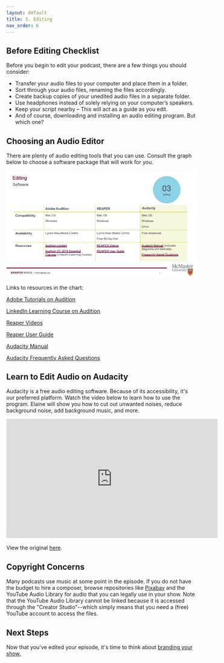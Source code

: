 ```yaml
---
layout: default
title: 3. Editing
nav_order: 6
---
```


## Before Editing Checklist

Before you begin to edit your podcast, there are a few things you should consider:
- Transfer your audio files to your computer and place them in a folder.
- Sort through your audio files, renaming the files accordingly.
- Create backup copies of your unedited audio files in a separate folder.
- Use headphones instead of solely relying on your computer’s speakers.
- Keep your script nearby – This will act as a guide as you edit.
- And of course, downloading and installing an audio editing program. But which one?

## Choosing an Audio Editor

There are plenty of audio editing tools that you can use. Consult the graph below to choose a software package that will work for you. 

<img src="assets/img/SoftwareChart.jpg" alt="Chart with three columns and four rows. The three softwares discussed are Reaper, Audacity, and Adobe Audition. All work on Mac and Windows, Audacity also works on Linux. Audacity is available for free and at Lyons New Media Centre. Audition is only available at Lyons. Reaper can be accessed at Lyons and through a free 60 day trial." width="720">

Links to resources in the chart:

[Adobe Tutorials on Audition](https://www.adobe.com/products/audition.html?gclid=Cj0KCQjwuMuRBhCJARIsAHXdnqPBybDTMGOPecaAC1TXJXdzKcYU4E8ZXMy3YLoB51uhgxJGI9M22kYaAhXIEALw_wcB&sdid=KKQPG&mv=search&ef_id=Cj0KCQjwuMuRBhCJARIsAHXdnqPBybDTMGOPecaAC1TXJXdzKcYU4E8ZXMy3YLoB51uhgxJGI9M22kYaAhXIEALw_wcB:G:s&s_kwcid=AL!3085!3!379170499152!b!!g!!%2Baudition!6463395489!76921253229)

[LinkedIn Learning Course on Audition](https://www.linkedin.com/learning/topics/audition?src=go-pa&veh=sem_src.go-pa_c.LLS-C_NAMER_CA_T1_EN-US_SEM_SEM_GoogleAds_NA_All_NA_NA_Core_NA_Course-DSA_Nonbrand_DSA_pkw._pmt._pcrid.447373008606_pdv.c_plc._trgid.dsa-977546883567_net.g_learning&trk=sem_src.go-pa_c.LLS-C_NAMER_CA_T1_EN-US_SEM_SEM_GoogleAds_NA_All_NA_NA_Core_NA_Course-DSA_Nonbrand_DSA_pkw._pmt._pcrid.447373008606_pdv.c_plc._trgid.dsa-977546883567_net.g_learning&mcid=6841846450872316141&cname=&camid=10509116058&asid=103415742185&targetid=dsa-977546883567&crid=447373008606&placement=&dev=c&ends=1&gclid=Cj0KCQjwuMuRBhCJARIsAHXdnqOukwLcyerTBzAKbFtYd84uqWtXgWkOiyfTAqilScMwLEMGPVQ3vXwaAn82EALw_wcB&gclsrc=aw.ds)

[Reaper Videos](https://www.reaper.fm/videos.php)

[Reaper User Guide](https://www.reaper.fm/userguide.php)

[Audacity Manual](https://manual.audacityteam.org/)

[Audacity Frequently Asked Questions](https://manual.audacityteam.org/man/faq.html)


## Learn to Edit Audio on Audacity

Audacity is a free audio editing software. Because of its accessibility, it's our preferred platform. Watch the video below to learn how to use the program. Elaine will show you how to cut out unwanted noises, reduce background noise, add background music, and more. 

<iframe width="560" height="315" src="https://www.youtube.com/embed/ci3QnCj9nHc&t=64s" title="YouTube video player" frameborder="0" allow="accelerometer; autoplay; clipboard-write; encrypted-media; gyroscope; picture-in-picture" allowfullscreen></iframe>

View the original [here](https://www.youtube.com/watch?v=ci3QnCj9nHc&t=64s).

## Copyright Concerns

Many podcasts use music at some point in the episode. If you do not have the budget to hire a composer, browse repositories like [Pixabay](https://pixabay.com/music/search/theme/music%20for%20videos/) and the YouTube Audio Library for audio that you can legally use in your show. Note that the YouTube Audio Library cannot be linked because it is accessed through the "Creator Studio"--which simply means that you need a (free) YouTube account to access the files.

## Next Steps
Now that you've edited your episode, it's time to think about [branding your show.](https://scds.github.io/podcasting/branding.html)
